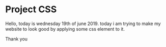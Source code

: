 # Project CSS

Hello, today is wednesday 19th of june 2019. today i am trying to make my website to look good by applying some css element to it.

Thank you